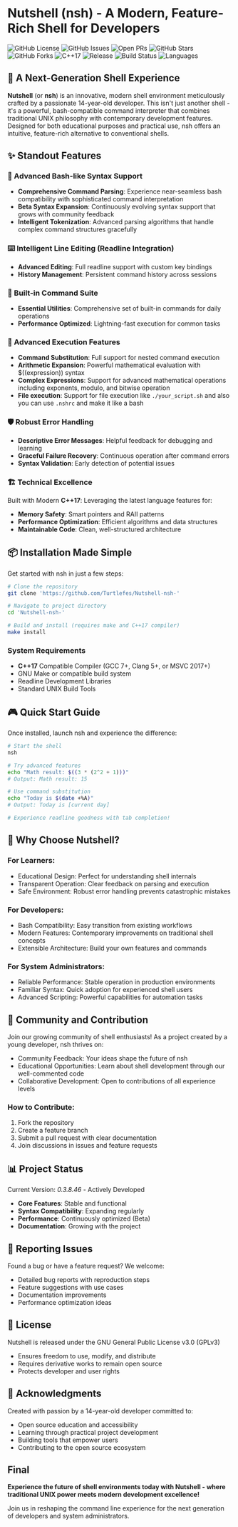 # Nutshell (nsh) - A Modern, Feature-Rich Shell for Developers

![GitHub License](https://img.shields.io/github/license/Turtlefes/Nutshell-nsh-) 
![GitHub Issues](https://img.shields.io/github/issues/Turtlefes/Nutshell-nsh-) 
![Open PRs](https://img.shields.io/github/issues-pr/Turtlefes/Nutshell-nsh-) 
![GitHub Stars](https://img.shields.io/github/stars/Turtlefes/Nutshell-nsh-?style=social) 
![GitHub Forks](https://img.shields.io/github/forks/Turtlefes/Nutshell-nsh-?style=social) 
![C++17](https://img.shields.io/badge/C%2B%2B-17-blue)
![Release](https://img.shields.io/github/v/release/Turtlefes/Nutshell-nsh-)
![Build Status](https://img.shields.io/github/actions/workflow/status/Turtlefes/Nutshell-nsh-/build.yml?branch=main)
![Languages](https://img.shields.io/github/languages/top/Turtlefes/Nutshell-nsh-)


## 🚀 A Next-Generation Shell Experience

**Nutshell** (or **nsh**) is an innovative, modern shell environment meticulously crafted by a passionate 14-year-old developer. This isn't just another shell - it's a powerful, bash-compatible command interpreter that combines traditional UNIX philosophy with contemporary development features. Designed for both educational purposes and practical use, nsh offers an intuitive, feature-rich alternative to conventional shells.

## ✨ Standout Features

### 🧠 Advanced Bash-like Syntax Support

- **Comprehensive Command Parsing**: Experience near-seamless bash compatibility with sophisticated command interpretation
- **Beta Syntax Expansion**: Continuously evolving syntax support that grows with community feedback
- **Intelligent Tokenization**: Advanced parsing algorithms that handle complex command structures gracefully

### ⌨️ Intelligent Line Editing (Readline Integration)

- **Advanced Editing**: Full readline support with custom key bindings
- **History Management**: Persistent command history across sessions

### 🔧 Built-in Command Suite

- **Essential Utilities**: Comprehensive set of built-in commands for daily operations
- **Performance Optimized**: Lightning-fast execution for common tasks

### 🔄 Advanced Execution Features

- **Command Substitution**: Full support for nested command execution
- **Arithmetic Expansion**: Powerful mathematical evaluation with $((expression)) syntax
- **Complex Expressions**: Support for advanced mathematical operations including exponents, modulo, and bitwise operation
- **File execution**: Support for file execution like ```./your_script.sh``` and also you can use ```.nshrc``` and make it like a bash

### 🛡️ Robust Error Handling

- **Descriptive Error Messages**: Helpful feedback for debugging and learning
- **Graceful Failure Recovery**: Continuous operation after command errors
- **Syntax Validation**: Early detection of potential issues

### 🏗️ Technical Excellence

Built with Modern **C++17**: Leveraging the latest language features for:

- **Memory Safety**: Smart pointers and RAII patterns
- **Performance Optimization**: Efficient algorithms and data structures
- **Maintainable Code**: Clean, well-structured architecture

## 📦 Installation Made Simple

Get started with nsh in just a few steps:

```bash
# Clone the repository
git clone 'https://github.com/Turtlefes/Nutshell-nsh-'

# Navigate to project directory
cd 'Nutshell-nsh-'

# Build and install (requires make and C++17 compiler)
make install
```

### System Requirements

- **C++17** Compatible Compiler (GCC 7+, Clang 5+, or MSVC 2017+)
- GNU Make or compatible build system
- Readline Development Libraries
- Standard UNIX Build Tools

## 🎮 Quick Start Guide

Once installed, launch nsh and experience the difference:

```bash
# Start the shell
nsh

# Try advanced features
echo "Math result: $((3 * (2^2 + 1)))"
# Output: Math result: 15

# Use command substitution
echo "Today is $(date +%A)"
# Output: Today is [current day]

# Experience readline goodness with tab completion!
```

## 🌟 Why Choose Nutshell?

### For Learners:

- Educational Design: Perfect for understanding shell internals
- Transparent Operation: Clear feedback on parsing and execution
- Safe Environment: Robust error handling prevents catastrophic mistakes

### For Developers:

- Bash Compatibility: Easy transition from existing workflows
- Modern Features: Contemporary improvements on traditional shell concepts
- Extensible Architecture: Build your own features and commands

### For System Administrators:

- Reliable Performance: Stable operation in production environments
- Familiar Syntax: Quick adoption for experienced shell users
- Advanced Scripting: Powerful capabilities for automation tasks

## 🤝 Community and Contribution

Join our growing community of shell enthusiasts! As a project created by a young developer, nsh thrives on:

- Community Feedback: Your ideas shape the future of nsh
- Educational Opportunities: Learn about shell development through our well-commented code
- Collaborative Development: Open to contributions of all experience levels

### How to Contribute:

1. Fork the repository
2. Create a feature branch
3. Submit a pull request with clear documentation
4. Join discussions in issues and feature requests

## 📊 Project Status

Current Version: *0.3.8.46* - Actively Developed

- **Core Features**: Stable and functional
- **Syntax Compatibility**: Expanding regularly
- **Performance**: Continuously optimized (Beta)
- **Documentation**: Growing with the project

## 🐛 Reporting Issues

Found a bug or have a feature request? We welcome:

- Detailed bug reports with reproduction steps
- Feature suggestions with use cases
- Documentation improvements
- Performance optimization ideas

## 📄 License

Nutshell is released under the GNU General Public License v3.0 (GPLv3)

- Ensures freedom to use, modify, and distribute
- Requires derivative works to remain open source
- Protects developer and user rights

## 🙌 Acknowledgments

Created with passion by a 14-year-old developer committed to:

- Open source education and accessibility
- Learning through practical project development
- Building tools that empower users
- Contributing to the open source ecosystem

## Final

**Experience the future of shell environments today with Nutshell - where traditional UNIX power meets modern development excellence!**

Join us in reshaping the command line experience for the next generation of developers and system administrators.